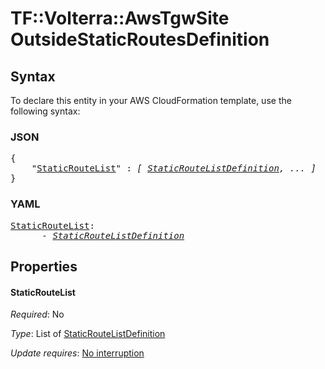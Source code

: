 # TF::Volterra::AwsTgwSite OutsideStaticRoutesDefinition

## Syntax

To declare this entity in your AWS CloudFormation template, use the following syntax:

### JSON

<pre>
{
    "<a href="#staticroutelist" title="StaticRouteList">StaticRouteList</a>" : <i>[ <a href="staticroutelistdefinition.md">StaticRouteListDefinition</a>, ... ]</i>
}
</pre>

### YAML

<pre>
<a href="#staticroutelist" title="StaticRouteList">StaticRouteList</a>: <i>
      - <a href="staticroutelistdefinition.md">StaticRouteListDefinition</a></i>
</pre>

## Properties

#### StaticRouteList

_Required_: No

_Type_: List of <a href="staticroutelistdefinition.md">StaticRouteListDefinition</a>

_Update requires_: [No interruption](https://docs.aws.amazon.com/AWSCloudFormation/latest/UserGuide/using-cfn-updating-stacks-update-behaviors.html#update-no-interrupt)

